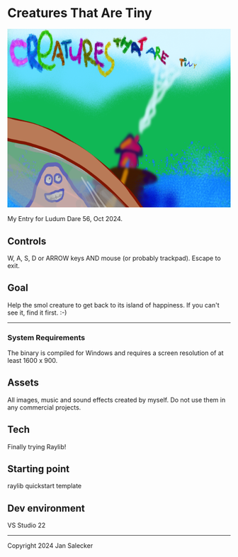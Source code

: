 # Creatures That Are Tiny

![Splash screen of 'Creature That Are Tiny'. My first game made in C using raylib.](https://github.com/Shmalzfinger/CreaturesThatAreTiny_LD56/blob/main/splash_640x512.png)

My Entry for Ludum Dare 56, Oct 2024.

## Controls

W, A, S, D or ARROW keys AND mouse (or probably trackpad).
Escape to exit.

## Goal

Help the smol creature to get back to its island of happiness.
If you can't see it, find it first. :-)


---

### System Requirements
The binary is compiled for Windows and requires a screen resolution of
at least 1600 x 900.

## Assets

All images, music and sound effects created by myself.
Do not use them in any commercial projects.

## Tech

Finally trying Raylib!


## Starting point

raylib quickstart template

## Dev environment

VS Studio 22

---

Copyright 2024 Jan Salecker
